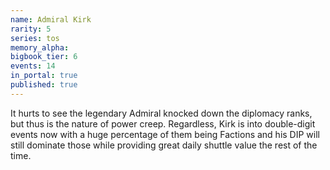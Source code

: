 ```yaml
---
name: Admiral Kirk
rarity: 5
series: tos
memory_alpha:
bigbook_tier: 6
events: 14
in_portal: true
published: true
---
```


It hurts to see the legendary Admiral knocked down the diplomacy ranks, but thus is the nature of power creep. Regardless, Kirk is into double-digit events now with a huge percentage of them being Factions and his DIP will still dominate those while providing great daily shuttle value the rest of the time.
